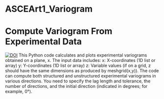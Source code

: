 # ASCEArt1_Variogram #####
# Compute Variogram From Experimental Data
[![DOI](https://zenodo.org/badge/DOI/10.5281/zenodo.15652341.svg)](https://doi.org/10.5281/zenodo.15652341)
This Python code calculates and plots experimental variograms obtained on a plane, x.
The input data includes:
x: X-coordinates (1D list or array)
y: Y-coordinates (1D list or array)
z: Variable values (if on a grid, z should have the same dimensions
as produced by meshgrid(x,y)).
The code can compute both structured and unstructured experimental variograms
in various directions. You need to specify the lag length and tolerance, the
number of directions, and the initial direction (indicated in degrees; for example, 0°).
